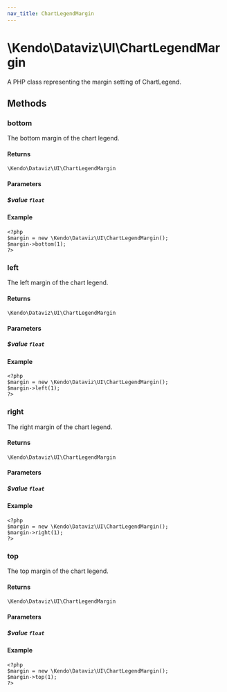 ```yaml
---
nav_title: ChartLegendMargin
---
```


# \Kendo\Dataviz\UI\ChartLegendMargin

A PHP class representing the margin setting of ChartLegend.


## Methods

### bottom
The bottom margin of the chart legend.

#### Returns
`\Kendo\Dataviz\UI\ChartLegendMargin`

#### Parameters

##### $value `float`



#### Example 
    <?php
    $margin = new \Kendo\Dataviz\UI\ChartLegendMargin();
    $margin->bottom(1);
    ?>

### left
The left margin of the chart legend.

#### Returns
`\Kendo\Dataviz\UI\ChartLegendMargin`

#### Parameters

##### $value `float`



#### Example 
    <?php
    $margin = new \Kendo\Dataviz\UI\ChartLegendMargin();
    $margin->left(1);
    ?>

### right
The right margin of the chart legend.

#### Returns
`\Kendo\Dataviz\UI\ChartLegendMargin`

#### Parameters

##### $value `float`



#### Example 
    <?php
    $margin = new \Kendo\Dataviz\UI\ChartLegendMargin();
    $margin->right(1);
    ?>

### top
The top margin of the chart legend.

#### Returns
`\Kendo\Dataviz\UI\ChartLegendMargin`

#### Parameters

##### $value `float`



#### Example 
    <?php
    $margin = new \Kendo\Dataviz\UI\ChartLegendMargin();
    $margin->top(1);
    ?>

